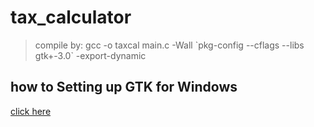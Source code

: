 # tax_calculator
>compile by: gcc -o taxcal main.c -Wall \`pkg-config --cflags --libs gtk+-3.0\` -export-dynamic

## how to Setting up GTK for Windows
[click here](https://www.gtk.org/docs/installations/windows/)

